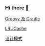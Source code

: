 ### Hi there 👋

[Groovy 及 Gradle](https://github.com/huanggenghg/huanggenghg/blob/main/Groovy%20%E5%8F%8A%20Gradle.md)

[LRUCache](https://github.com/huanggenghg/huanggenghg/blob/main/LRUCache%20.md)

[设计模式](https://github.com/huanggenghg/huanggenghg/blob/main/%E8%AE%BE%E8%AE%A1%E6%A8%A1%E5%BC%8F.md)